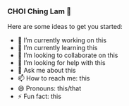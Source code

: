 ### CHOI Ching Lam 👋

Here are some ideas to get you started:

- 🔭 I’m currently working on this
- 🌱 I’m currently learning this
- 👯 I’m looking to collaborate on this
- 🤔 I’m looking for help with this
- 💬 Ask me about this
- 📫 How to reach me: this
- 😄 Pronouns: this/that
- ⚡ Fun fact: this

